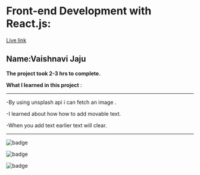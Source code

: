 # Front-end Development with React.js:

[Live link](https://react-internship-assignment-sigma.vercel.app/)

## Name:Vaishnavi Jaju

**The project took 2-3 hrs to complete.**

**What I learned in this project** :

***
 -By using unsplash api i can fetch an image .

 -I learned about how how to add movable text.

 -When you add text earlier text will clear.

***


![badge](https://img.shields.io/badge/React-INeuron)

![badge](https://img.shields.io/badge/API-INeuron)

![badge](https://img.shields.io/badge/React-App-INeuron)